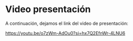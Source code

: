 # Video presentación 

A continuación, dejamos el link del video de presentación: 

https://youtu.be/o7zWm-AdOu0?si=hx7Q2EfnWr-4LNU6

